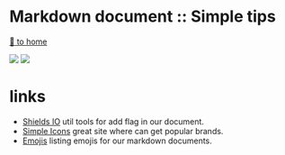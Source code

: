 # Markdown document :: Simple tips

[ :running: to home][link-home]

![](https://img.shields.io/badge/by-Alejandro.Fuentes-informational?style=flat&logoColor=white&color=cdcdcd)
![](https://img.shields.io/badge/tool-Markdown-informational?style=flat&logo=markdown&logoColor=white&color=000000)


# links

* [Shields IO][link-shield] util tools for add flag in our document.
* [Simple Icons][link-simpleIcons] great site where can get popular brands.
* [Emojis][link-emoji] listing emojis for our markdown documents.



<!-- links -->
[link-home]: ../../README.md
[link-shield]: https://shields.io/?target=_blank
[link-simpleIcons]: https://simpleicons.org/?target=_blank
[link-emoji]: https://gist.github.com/rxaviers/7360908#file-gistfile1-md/?target=_blank